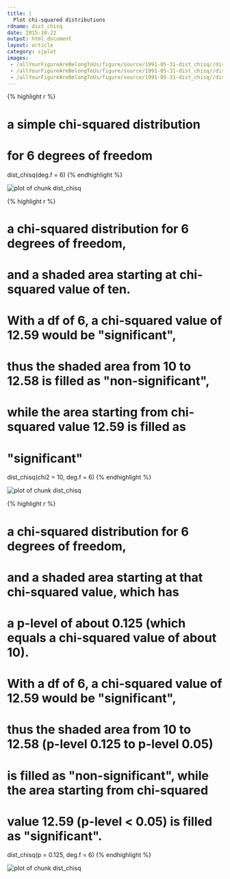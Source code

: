 ```yaml
---
title: |
  Plot chi-squared distributions
rdname: dist_chisq
date: 2015-10-22
output: html_document
layout: article
category: sjplot
images:
 - /allYourFigureAreBelongToUs/figure/source/1991-05-31-dist_chisq//dist_chisq-1.png
 - /allYourFigureAreBelongToUs/figure/source/1991-05-31-dist_chisq//dist_chisq-2.png
 - /allYourFigureAreBelongToUs/figure/source/1991-05-31-dist_chisq//dist_chisq-3.png
---
```





{% highlight r %}
# a simple chi-squared distribution
# for 6 degrees of freedom
dist_chisq(deg.f = 6)
{% endhighlight %}

![plot of chunk dist_chisq](/allYourFigureAreBelongToUs/figure/source/1991-05-31-dist_chisq/dist_chisq-1.png) 

{% highlight r %}
# a chi-squared distribution for 6 degrees of freedom,
# and a shaded area starting at chi-squared value of ten.
# With a df of 6, a chi-squared value of 12.59 would be "significant",
# thus the shaded area from 10 to 12.58 is filled as "non-significant",
# while the area starting from chi-squared value 12.59 is filled as
# "significant"
dist_chisq(chi2 = 10, deg.f = 6)
{% endhighlight %}

![plot of chunk dist_chisq](/allYourFigureAreBelongToUs/figure/source/1991-05-31-dist_chisq/dist_chisq-2.png) 

{% highlight r %}
# a chi-squared distribution for 6 degrees of freedom,
# and a shaded area starting at that chi-squared value, which has
# a p-level of about 0.125 (which equals a chi-squared value of about 10).
# With a df of 6, a chi-squared value of 12.59 would be "significant",
# thus the shaded area from 10 to 12.58 (p-level 0.125 to p-level 0.05)
# is filled as "non-significant", while the area starting from chi-squared
# value 12.59 (p-level < 0.05) is filled as "significant".
dist_chisq(p = 0.125, deg.f = 6)
{% endhighlight %}

![plot of chunk dist_chisq](/allYourFigureAreBelongToUs/figure/source/1991-05-31-dist_chisq/dist_chisq-3.png) 